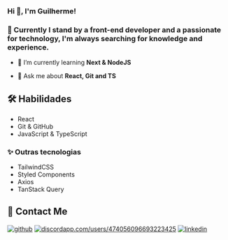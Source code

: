 ### Hi 👋, I'm Guilherme!
### 🚀 Currently I stand by a front-end developer and a passionate for technology, I'm always searching for knowledge and experience.

- 🌱 I’m currently learning **Next & NodeJS**

- 💬 Ask me about **React, Git and TS**


## 🛠 Habilidades
- React
- Git & GitHub
- JavaScript & TypeScript

### ✨ Outras tecnologias
- TailwindCSS
- Styled Components
- Axios
- TanStack Query


## 📱 Contact Me

<p align="left">
<a href="https://github.com/xbozo" target="blank"><img align="center" src="https://img.shields.io/badge/GitHub-100000?style=for-the-badge&logo=github&logoColor=white" alt="github" /></a>
<a href="https://discord.gg/discordapp.com/users/474056096693223425" target="blank"><img align="center" src="https://img.shields.io/badge/Discord-7289DA?style=for-the-badge&logo=discord&logoColor=white" alt="discordapp.com/users/474056096693223425" /></a>
<a href="https://linkedin.com/in/guilherme-viana-291a20268" target="blank"><img align="center" src="https://img.shields.io/badge/linkedin-0A66C2?style=for-the-badge&logo=linkedin&logoColor=white" alt="linkedin" /></a>
</p>

